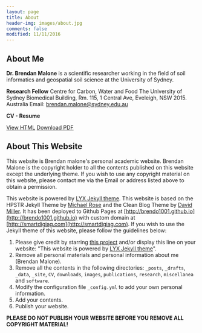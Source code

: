 ```yaml
---
layout: page
title: About
header-img: images/about.jpg
comments: false
modified: 11/11/2016
---
```


## About Me

**Dr. Brendan Malone** is a scientific researcher working in the field of soil informatics and geospatial soil science at the University of Sydney. 

**Research Fellow**
Centre for Carbon, Water and Food
The University of Sydney
Biomedical Building, Rm. 115, 1 Central Ave,
Eveleigh, NSW 2015. Australia
Email: brendan.malone@sydney.edu.au

**CV - Resume**

<div markdown="0">
    <a href="{{ site.url }}/CV/" class="btn btn-info">View HTML</a>
    <a href="{{ site.url }}/downloads/CV.pdf" class="btn btn-success">Download PDF</a>
</div>

## About This Website

This website is Brendan malone's personal academic website. Brendan Malone is the copyright holder to all the contents published on this website except the underlying theme. If you wish to use any copyright material on this website, please contact me via the Email or address listed above to obtain a permission.

This website is powered by [LYX Jekyll theme](https://github.com/liuyxpp/liuyxpp.github.io). This website is based on the HPSTR Jekyll Theme by [Michael Rose](https://github.com/mmistakes) and the Clean Blog Theme by [David Miller](https://github.com/davidtmiller/). It has been deployed to Github Pages at [http://brendo1001.github.io](http://brendo1001.github.io) with custom domain at [http://smartdigiag.com](http://smartdigiag.com). If you wish to use the Jekyll theme of this website, please follow the guidelines below:

1. Please give credit by starring [this project](https://github.com/brendo1001/brendo1001.github.io) and/or display this line on your website: "This website is powered by [LYX Jekyll theme](https://github.com/brendo1001/brendo1001.github.io)".
2. Remove all personal materials and personal information about me (Brendan Malone).
3. Remove all the contents in the following directories: `_posts`, `_drafts`, `_data`, `_site`, `CV`, `downloads`, `images`, `publications`, `research`, `miscellanea` and `software`.
4. Modify the configuration file `_config.yml` to add your own personal information.
5. Add your contents.
6. Publish your website.

**PLEASE DO NOT PUBLISH YOUR WEBSITE BEFORE YOU REMOVE ALL COPYRIGHT MATERIAL!**
